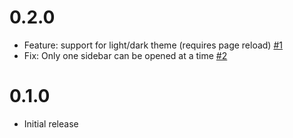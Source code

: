 # 0.2.0

- Feature: support for light/dark theme (requires page reload) [#1](https://github.com/javi-aranda/streamlit-html-sidebar/issues/1)
- Fix: Only one sidebar can be opened at a time [#2](https://github.com/javi-aranda/streamlit-html-sidebar/issues/2)

# 0.1.0

- Initial release